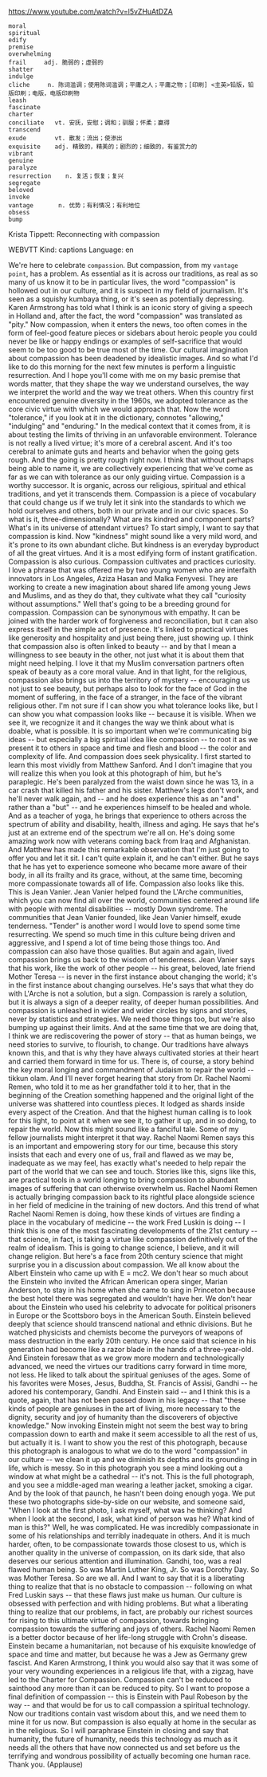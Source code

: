 https://www.youtube.com/watch?v=l5vZHuAtDZA


```
moral  
spiritual      
edify  
premise  
overwhelming  
frail     adj. 脆弱的；虚弱的
shatter  
indulge  
cliche     n. 陈词滥调；使用陈词滥调；平庸之人；平庸之物；[印刷] <主英>铅版，铅版印刷；电版，电版印刷物
leash    
fascinate  
charter    
conciliate   vt. 安抚，安慰；调和；驯服；怀柔；赢得  
transcend  
exude        vt. 散发；流出；使渗出
exquisite    adj. 精致的，精美的；剧烈的；细致的，有鉴赏力的
vibrant      
genuine    
paralyze  
resurrection    n. 复活；恢复；复兴
segregate      
beloved        
invoke  
vantage       n. 优势；有利情况；有利地位
obsess  
bump  
```
Krista Tippett: Reconnecting with compassion

WEBVTT Kind: captions Language: en 

We're here to celebrate `compassion`. But compassion, from my `vantage point`, has a problem. As essential as it is across our traditions, as real as so many of us know it to be in particular lives, the word "compassion" is hollowed out in our culture, and it is suspect in my field of journalism. It's seen as a squishy kumbaya thing, or it's seen as potentially depressing. Karen Armstrong has told what I think is an iconic story of giving a speech in Holland and, after the fact, the word "compassion" was translated as "pity." Now compassion, when it enters the news, too often comes in the form of feel-good feature pieces or sidebars about heroic people you could never be like or happy endings or examples of self-sacrifice that would seem to be too good to be true most of the time. Our cultural imagination about compassion has been deadened by idealistic images. And so what I'd like to do this morning for the next few minutes is perform a linguistic resurrection. And I hope you'll come with me on my basic premise that words matter, that they shape the way we understand ourselves, the way we interpret the world and the way we treat others. When this country first encountered genuine diversity in the 1960s, we adopted tolerance as the core civic virtue with which we would approach that. Now the word "tolerance," if you look at it in the dictionary, connotes "allowing," "indulging" and "enduring." In the medical context that it comes from, it is about testing the limits of thriving in an unfavorable environment. Tolerance is not really a lived virtue; it's more of a cerebral ascent. And it's too cerebral to animate guts and hearts and behavior when the going gets rough. And the going is pretty rough right now. I think that without perhaps being able to name it, we are collectively experiencing that we've come as far as we can with tolerance as our only guiding virtue. Compassion is a worthy successor. It is organic, across our religious, spiritual and ethical traditions, and yet it transcends them. Compassion is a piece of vocabulary that could change us if we truly let it sink into the standards to which we hold ourselves and others, both in our private and in our civic spaces. So what is it, three-dimensionally? What are its kindred and component parts? What's in its universe of attendant virtues? To start simply, I want to say that compassion is kind. Now "kindness" might sound like a very mild word, and it's prone to its own abundant cliche. But kindness is an everyday byproduct of all the great virtues. And it is a most edifying form of instant gratification. Compassion is also curious. Compassion cultivates and practices curiosity. I love a phrase that was offered me by two young women who are interfaith innovators in Los Angeles, Aziza Hasan and Malka Fenyvesi. They are working to create a new imagination about shared life among young Jews and Muslims, and as they do that, they cultivate what they call "curiosity without assumptions." Well that's going to be a breeding ground for compassion. Compassion can be synonymous with empathy. It can be joined with the harder work of forgiveness and reconciliation, but it can also express itself in the simple act of presence. It's linked to practical virtues like generosity and hospitality and just being there, just showing up. I think that compassion also is often linked to beauty -- and by that I mean a willingness to see beauty in the other, not just what it is about them that might need helping. I love it that my Muslim conversation partners often speak of beauty as a core moral value. And in that light, for the religious, compassion also brings us into the territory of mystery -- encouraging us not just to see beauty, but perhaps also to look for the face of God in the moment of suffering, in the face of a stranger, in the face of the vibrant religious other. I'm not sure if I can show you what tolerance looks like, but I can show you what compassion looks like -- because it is visible. When we see it, we recognize it and it changes the way we think about what is doable, what is possible. It is so important when we're communicating big ideas -- but especially a big spiritual idea like compassion -- to root it as we present it to others in space and time and flesh and blood -- the color and complexity of life. And compassion does seek physicality. I first started to learn this most vividly from Matthew Sanford. And I don't imagine that you will realize this when you look at this photograph of him, but he's paraplegic. He's been paralyzed from the waist down since he was 13, in a car crash that killed his father and his sister. Matthew's legs don't work, and he'll never walk again, and -- and he does experience this as an "and" rather than a "but" -- and he experiences himself to be healed and whole. And as a teacher of yoga, he brings that experience to others across the spectrum of ability and disability, health, illness and aging. He says that he's just at an extreme end of the spectrum we're all on. He's doing some amazing work now with veterans coming back from Iraq and Afghanistan. And Matthew has made this remarkable observation that I'm just going to offer you and let it sit. I can't quite explain it, and he can't either. But he says that he has yet to experience someone who became more aware of their body, in all its frailty and its grace, without, at the same time, becoming more compassionate towards all of life. Compassion also looks like this. This is Jean Vanier. Jean Vanier helped found the L'Arche communities, which you can now find all over the world, communities centered around life with people with mental disabilities -- mostly Down syndrome. The communities that Jean Vanier founded, like Jean Vanier himself, exude tenderness. "Tender" is another word I would love to spend some time resurrecting. We spend so much time in this culture being driven and aggressive, and I spend a lot of time being those things too. And compassion can also have those qualities. But again and again, lived compassion brings us back to the wisdom of tenderness. Jean Vanier says that his work, like the work of other people -- his great, beloved, late friend Mother Teresa -- is never in the first instance about changing the world; it's in the first instance about changing ourselves. He's says that what they do with L'Arche is not a solution, but a sign. Compassion is rarely a solution, but it is always a sign of a deeper reality, of deeper human possibilities. And compassion is unleashed in wider and wider circles by signs and stories, never by statistics and strategies. We need those things too, but we're also bumping up against their limits. And at the same time that we are doing that, I think we are rediscovering the power of story -- that as human beings, we need stories to survive, to flourish, to change. Our traditions have always known this, and that is why they have always cultivated stories at their heart and carried them forward in time for us. There is, of course, a story behind the key moral longing and commandment of Judaism to repair the world -- tikkun olam. And I'll never forget hearing that story from Dr. Rachel Naomi Remen, who told it to me as her grandfather told it to her, that in the beginning of the Creation something happened and the original light of the universe was shattered into countless pieces. It lodged as shards inside every aspect of the Creation. And that the highest human calling is to look for this light, to point at it when we see it, to gather it up, and in so doing, to repair the world. Now this might sound like a fanciful tale. Some of my fellow journalists might interpret it that way. Rachel Naomi Remen says this is an important and empowering story for our time, because this story insists that each and every one of us, frail and flawed as we may be, inadequate as we may feel, has exactly what's needed to help repair the part of the world that we can see and touch. Stories like this, signs like this, are practical tools in a world longing to bring compassion to abundant images of suffering that can otherwise overwhelm us. Rachel Naomi Remen is actually bringing compassion back to its rightful place alongside science in her field of medicine in the training of new doctors. And this trend of what Rachel Naomi Remen is doing, how these kinds of virtues are finding a place in the vocabulary of medicine -- the work Fred Luskin is doing -- I think this is one of the most fascinating developments of the 21st century -- that science, in fact, is taking a virtue like compassion definitively out of the realm of idealism. This is going to change science, I believe, and it will change religion. But here's a face from 20th century science that might surprise you in a discussion about compassion. We all know about the Albert Einstein who came up with E = mc2. We don't hear so much about the Einstein who invited the African American opera singer, Marian Anderson, to stay in his home when she came to sing in Princeton because the best hotel there was segregated and wouldn't have her. We don't hear about the Einstein who used his celebrity to advocate for political prisoners in Europe or the Scottsboro boys in the American South. Einstein believed deeply that science should transcend national and ethnic divisions. But he watched physicists and chemists become the purveyors of weapons of mass destruction in the early 20th century. He once said that science in his generation had become like a razor blade in the hands of a three-year-old. And Einstein foresaw that as we grow more modern and technologically advanced, we need the virtues our traditions carry forward in time more, not less. He liked to talk about the spiritual geniuses of the ages. Some of his favorites were Moses, Jesus, Buddha, St. Francis of Assisi, Gandhi -- he adored his contemporary, Gandhi. And Einstein said -- and I think this is a quote, again, that has not been passed down in his legacy -- that "these kinds of people are geniuses in the art of living, more necessary to the dignity, security and joy of humanity than the discoverers of objective knowledge." Now invoking Einstein might not seem the best way to bring compassion down to earth and make it seem accessible to all the rest of us, but actually it is. I want to show you the rest of this photograph, because this photograph is analogous to what we do to the word "compassion" in our culture -- we clean it up and we diminish its depths and its grounding in life, which is messy. So in this photograph you see a mind looking out a window at what might be a cathedral -- it's not. This is the full photograph, and you see a middle-aged man wearing a leather jacket, smoking a cigar. And by the look of that paunch, he hasn't been doing enough yoga. We put these two photographs side-by-side on our website, and someone said, "When I look at the first photo, I ask myself, what was he thinking? And when I look at the second, I ask, what kind of person was he? What kind of man is this?" Well, he was complicated. He was incredibly compassionate in some of his relationships and terribly inadequate in others. And it is much harder, often, to be compassionate towards those closest to us, which is another quality in the universe of compassion, on its dark side, that also deserves our serious attention and illumination. Gandhi, too, was a real flawed human being. So was Martin Luther King, Jr. So was Dorothy Day. So was Mother Teresa. So are we all. And I want to say that it is a liberating thing to realize that that is no obstacle to compassion -- following on what Fred Luskin says -- that these flaws just make us human. Our culture is obsessed with perfection and with hiding problems. But what a liberating thing to realize that our problems, in fact, are probably our richest sources for rising to this ultimate virtue of compassion, towards bringing compassion towards the suffering and joys of others. Rachel Naomi Remen is a better doctor because of her life-long struggle with Crohn's disease. Einstein became a humanitarian, not because of his exquisite knowledge of space and time and matter, but because he was a Jew as Germany grew fascist. And Karen Armstrong, I think you would also say that it was some of your very wounding experiences in a religious life that, with a zigzag, have led to the Charter for Compassion. Compassion can't be reduced to sainthood any more than it can be reduced to pity. So I want to propose a final definition of compassion -- this is Einstein with Paul Robeson by the way -- and that would be for us to call compassion a spiritual technology. Now our traditions contain vast wisdom about this, and we need them to mine it for us now. But compassion is also equally at home in the secular as in the religious. So I will paraphrase Einstein in closing and say that humanity, the future of humanity, needs this technology as much as it needs all the others that have now connected us and set before us the terrifying and wondrous possibility of actually becoming one human race. Thank you. (Applause) 